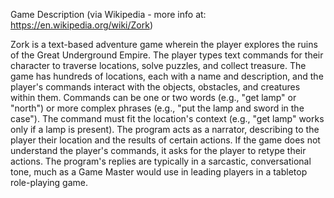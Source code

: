 Game Description 
(via Wikipedia - more info at: https://en.wikipedia.org/wiki/Zork)

Zork is a text-based adventure game wherein the player explores the ruins of the Great Underground Empire. The player types text commands for their character to traverse locations, solve puzzles, and collect treasure. 
The game has hundreds of locations, each with a name and description, and the player's commands interact with the objects, obstacles, and creatures within them. Commands can be one or two words (e.g., "get lamp" or "north") or more complex phrases (e.g., "put the lamp and sword in the case"). 
The command must fit the location's context (e.g., "get lamp" works only if a lamp is present). The program acts as a narrator, describing to the player their location and the results of certain actions. 
If the game does not understand the player's commands, it asks for the player to retype their actions. The program's replies are typically in a sarcastic, conversational tone, much as a Game Master would use in leading players in a tabletop role-playing game.
